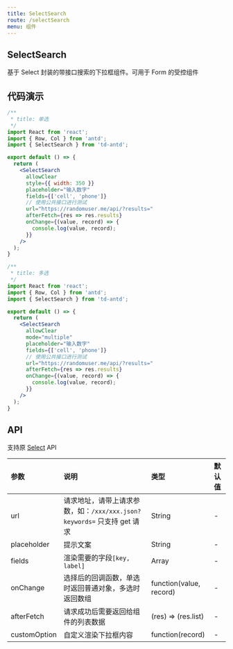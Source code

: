 ```yaml
---
title: SelectSearch
route: /selectSearch
menu: 组件
---
```


## SelectSearch

基于 Select 封装的带接口搜索的下拉框组件。可用于 Form 的受控组件

## 代码演示

```jsx
/**
 * title: 单选
 */
import React from 'react';
import { Row, Col } from 'antd';
import { SelectSearch } from 'td-antd';

export default () => {
  return (
    <SelectSearch
      allowClear
      style={{ width: 350 }}
      placeholder="输入数字"
      fields={['cell', 'phone']}
      // 使用公共接口进行测试
      url="https://randomuser.me/api/?results="
      afterFetch={res => res.results}
      onChange={(value, record) => {
        console.log(value, record);
      }}
    />
  );
}
```

```jsx
/**
 * title: 多选
 */
import React from 'react';
import { Row, Col } from 'antd';
import { SelectSearch } from 'td-antd';

export default () => {
  return (
    <SelectSearch
      allowClear
      mode="multiple"
      placeholder="输入数字"
      fields={['cell', 'phone']}
      // 使用公共接口进行测试
      url="https://randomuser.me/api/?results="
      afterFetch={res => res.results}
      onChange={(value, record) => {
        console.log(value, record);
      }}
    />
  );
}
```

## API

支持原 [Select](https://ant-design.gitee.io/components/select-cn/) API

|参数|说明|类型|默认值|
|:--|:--|:--|:--|
|url|请求地址，请带上请求参数，如：`/xxx/xxx.json?keywords=` 只支持 get 请求|String|-|
|placeholder|提示文案|String|-|
|fields|渲染需要的字段`[key, label]`|Array|-|
|onChange|选择后的回调函数，单选时返回普通对象，多选时返回数组|function(value, record)|-|
|afterFetch|请求成功后需要返回给组件的列表数据|(res) => (res.list)|-|
|customOption|自定义渲染下拉框内容|function(record)|-|
